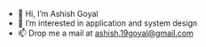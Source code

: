 - 👋 Hi, I’m Ashish Goyal
- 👀 I’m interested in application and system design
- 📫 Drop me a mail at ashish.19goyal@gmail.com

<!---
ashish19goyal/ashish19goyal is a ✨ special ✨ repository because its `README.md` (this file) appears on your GitHub profile.
You can click the Preview link to take a look at your changes.
--->
